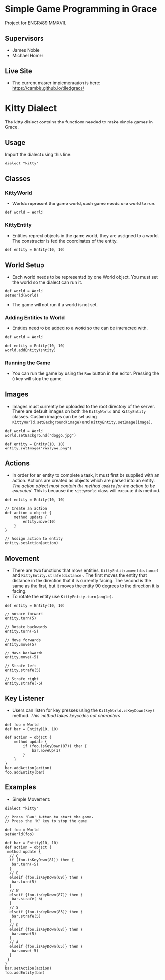 # Simple Game Programming in Grace
Project for ENGR489 MMXVII. 

## Supervisors
- James Noble
- Michael Homer

## Live Site
- The current master implementation is here:
https://cambis.github.io/tiledgrace/

# Kitty Dialect
The kitty dialect contains the functions needed to make simple games in Grace.

## Usage
Import the dialect using this line:
````grace
dialect "kitty"
````

## Classes
### KittyWorld
- Worlds represent the game world, each game needs one world to run.
````grace
def world = World
````

### KittyEntity
- Entities reprent objects in the game world, they are assigned to a world. The constructor is fed the coordinates of the entity.
````grace
def entity = Entity(10, 10)
````

## World Setup
- Each world needs to be represented by one World object. You must set the world so the dialect can run it.
````grace
def world = World
setWorld(world)
````
- The game will not run if a world is not set.

### Adding Entities to World
- Entities need to be added to a world so the can be interacted with.
````grace
def world = World

def entity = Entity(10, 10)
world.addEntity(entity)
```` 
### Running the Game
- You can run the game by using the `Run` button in the editor. Pressing the `Q` key will stop the game.

## Images
- Images must currently be uploaded to the root directory of the server. There are default images on both the `KittyWorld` and `KittyEntity` classes. Custom images can be set using `KittyWorld.setBackground(image)` and `KittyEntity.setImage(image)`.
````grace
def world = World
world.setBackground("doggo.jpg")

def entity = Entity(10, 10)
entity.setImage("realyee.png")
````

## Actions
- In order for an entity to complete a task, it must first be supplied with an action. Actions are created as objects which are parsed into an entity. *The action object must contain the method `update` for the action to be executed*. This is because the `KittyWorld` class will execute this method.
````grace
def entity = Entity(10, 10)

// Create an action
def action = object {
    method update {
        entity.move(10)
    }
}

// Assign action to entity
entity.setAction(action)
````
## Movement
- There are two functions that move entities, `KittyEntity.move(distance)` and `KittyEntity.strafe(distance)`. The first moves the entity that distance in the direction that it is currently facing. The second is the same as the first, but it moves the entity 90 degrees to the direction it is facing.
- To rotate the entity use `KittyEntity.turn(angle)`.
````grace
def entity = Entity(10, 10)

// Rotate forward
entity.turn(5)

// Rotate backwards
entity.turn(-5)

// Move forwards
entity.move(5)

// Move backwards
entity.move(-5)

// Strafe left
entity.strafe(5)

// Strafe right
entity.strafe(-5)
````

## Key Listener
- Users can listen for key presses using the `KittyWorld.isKeyDown(key)` method. *This method takes keycodes not characters*
````grace
def foo = World
def bar = Entity(10, 10)

def action = object {
    method update {
        if (foo.isKeyDown(87)) then {
            bar.moveUp(1)
        }
    }
}
bar.addAction(action)
foo.addEntity(bar)
````

## Examples
- Simple Movement:
````grace
dialect "kitty"

// Press 'Run' button to start the game.
// Press the 'K' key to stop the game

def foo = World
setWorld(foo)

def bar = Entity(10, 10)
def action = object {
 method update {
  // Q
  if (foo.isKeyDown(81)) then {
   bar.turn(-5)   
  } 
  // E
  elseif {foo.isKeyDown(69)} then {
   bar.turn(5)
  } 
  // W
  elseif {foo.isKeyDown(87)} then {
   bar.strafe(-5)
  } 
  // S
  elseif {foo.isKeyDown(83)} then {
   bar.strafe(5)
  } 
  // D
  elseif {foo.isKeyDown(68)} then {
   bar.move(5)   
  } 
  // A
  elseif {foo.isKeyDown(65)} then {
   bar.move(-5)   
  }
 }
}
bar.setAction(action)
foo.addEntity(bar)
````